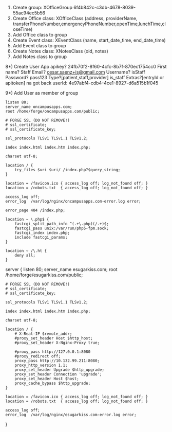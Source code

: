 1) Create group:
XOfficeGroup
6f4b842c-c3db-4678-8039-55ac94ec5b56
2) Create Office class:
XOfficeClass
(address, providerName, transferPhoneNumber,emergencyPhoneNumber,openTime,lunchTime,closeTime)
3) Add Office class to group
4) Create Event class:
XEventClass
(name, start_date_time, end_date_time)
5) Add Event class to group
6) Create Notes class:
XNotesClass
(oid, notes)
7) Add Notes class to group

8*) Create User
App apikey? 24fb70f2-8f60-4cfc-8b7f-870ec1754cc0
First name? Staff
Email? cesar.saenz+is@gmail.com
Username? isStaff
Password? pass123
Type?[patient,staff,provider] is_staff
Extras?[entryId or apitoken] na
got back userId: 4e97abf4-cdb4-4ce1-8927-d6a515b1f045

9*) Add User as member of group



    listen 80;
    server_name oncampusapps.com;
    root /home/forge/oncampusapps.com/public;

    # FORGE SSL (DO NOT REMOVE!)
    # ssl_certificate;
    # ssl_certificate_key;

    ssl_protocols TLSv1 TLSv1.1 TLSv1.2;

    index index.html index.htm index.php;

    charset utf-8;

    location / {
        try_files $uri $uri/ /index.php?$query_string;
    }

    location = /favicon.ico { access_log off; log_not_found off; }
    location = /robots.txt  { access_log off; log_not_found off; }

    access_log off;
    error_log  /var/log/nginx/oncampusapps.com-error.log error;

    error_page 404 /index.php;

    location ~ \.php$ {
        fastcgi_split_path_info ^(.+\.php)(/.+)$;
        fastcgi_pass unix:/var/run/php5-fpm.sock;
        fastcgi_index index.php;
        include fastcgi_params;
    }

    location ~ /\.ht {
        deny all;
    }


server {
    listen 80;
    server_name esugarkiss.com;
    root /home/forge/esugarkiss.com/public;

    # FORGE SSL (DO NOT REMOVE!)
    # ssl_certificate;
    # ssl_certificate_key;

    ssl_protocols TLSv1 TLSv1.1 TLSv1.2;

    index index.html index.htm index.php;

    charset utf-8;

    location / {
        # X-Real-IP $remote_addr;
        #proxy_set_header Host $http_host;
        #proxy_set_header X-Nginx-Proxy true;
        
        #proxy_pass http://127.0.0.1:8080
        #proxy_redirect off;
        proxy_pass http://10.132.99.211:8080;
        proxy_http_version 1.1;
        proxy_set_header Upgrade $http_upgrade;
        proxy_set_header Connection 'upgrade';
        proxy_set_header Host $host;
        proxy_cache_bypass $http_upgrade;        
    }

    location = /favicon.ico { access_log off; log_not_found off; }
    location = /robots.txt  { access_log off; log_not_found off; }

    access_log off;
    error_log  /var/log/nginx/esugarkiss.com-error.log error;


}